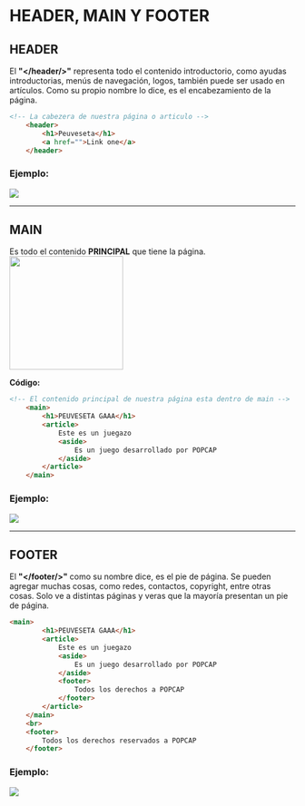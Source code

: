 # HEADER, MAIN Y FOOTER

## HEADER

El **"</header/>"** representa todo el contenido introductorio, como ayudas introductorias, menús de navegación, logos, también puede ser usado en artículos.
Como su propio nombre lo dice, es el encabezamiento de la página.
<br>
```html
<!-- La cabezera de nuestra página o articulo -->
    <header>
        <h1>Peuveseta</h1>
        <a href="">Link one</a>
    </header>
```

### Ejemplo:
<img src="https://cdn.discordapp.com/attachments/1211474050681933824/1212915051736989717/image.png?ex=65f3922b&is=65e11d2b&hm=9b3d5489ee14ade724e26cf2d5ab387412ce69ae14506856b84ddf28deb12919&">

***

## MAIN
Es todo el contenido **PRINCIPAL** que tiene la página.    <br>
<img src="https://cdn.discordapp.com/attachments/1211474050681933824/1211819426949627965/image.png?ex=65ef95c9&is=65dd20c9&hm=26024036390bf74fa8ae35a159b192d2b8a4c3cd61870b0400bad6092f5bd0d1&" width="200" height="auto">

**Código:**
```html
<!-- El contenido principal de nuestra página esta dentro de main -->
    <main>
        <h1>PEUVESETA GAAA</h1>
        <article>
            Este es un juegazo 
            <aside>
                Es un juego desarrollado por POPCAP
            </aside>
        </article>
    </main>
```

### Ejemplo:
<img src="https://cdn.discordapp.com/attachments/1211474050681933824/1212916186589831238/image.png?ex=65f39339&is=65e11e39&hm=074a7545ec714e50bcb139e6099d4dea58a51ceb011b997504216346f6f7b083&">

***

## FOOTER

El **"</footer/>"** como su nombre dice, es el pie de página. Se pueden agregar muchas cosas, como redes, contactos, copyright, entre otras cosas. Solo ve a distintas páginas y veras que la mayoría presentan un pie de página.

```html
<main>
        <h1>PEUVESETA GAAA</h1>
        <article>
            Este es un juegazo 
            <aside>
                Es un juego desarrollado por POPCAP
            </aside>
            <footer>
                Todos los derechos a POPCAP
            </footer>
        </article>
    </main>
    <br>
    <footer>
        Todos los derechos reservados a POPCAP
    </footer>
```

### Ejemplo:


<img src="https://cdn.discordapp.com/attachments/1211474050681933824/1212917225707536446/image.png?ex=65f39431&is=65e11f31&hm=05ce401d763578cca5cd64f348f1b880ba9d19ca38dc7bd35d18890df7bd6a20&">
